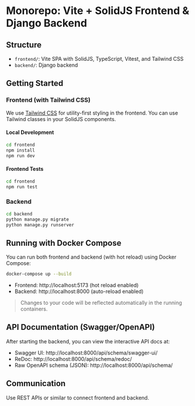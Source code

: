 # Monorepo: Vite + SolidJS Frontend & Django Backend

## Structure
- `frontend/`: Vite SPA with SolidJS, TypeScript, Vitest, and Tailwind CSS
- `backend/`: Django backend

## Getting Started

### Frontend (with Tailwind CSS)
We use [Tailwind CSS](https://tailwindcss.com/) for utility-first styling in the frontend. You can use Tailwind classes in your SolidJS components.

#### Local Development
```sh
cd frontend
npm install
npm run dev
```

#### Frontend Tests
```sh
cd frontend
npm run test
```

### Backend
```sh
cd backend
python manage.py migrate
python manage.py runserver
```

## Running with Docker Compose
You can run both frontend and backend (with hot reload) using Docker Compose:

```sh
docker-compose up --build
```
- Frontend: http://localhost:5173 (hot reload enabled)
- Backend: http://localhost:8000 (auto-reload enabled)

> Changes to your code will be reflected automatically in the running containers.

## API Documentation (Swagger/OpenAPI)
After starting the backend, you can view the interactive API docs at:

- Swagger UI: http://localhost:8000/api/schema/swagger-ui/
- ReDoc: http://localhost:8000/api/schema/redoc/
- Raw OpenAPI schema (JSON): http://localhost:8000/api/schema/

## Communication
Use REST APIs or similar to connect frontend and backend.
